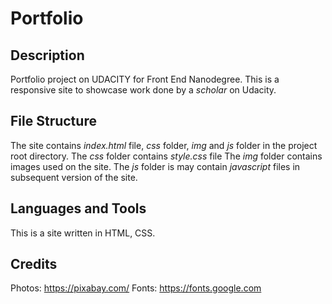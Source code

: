 # Portfolio

## Description
Portfolio project on UDACITY for Front End Nanodegree. This is a responsive site to showcase work done by a _scholar_ on Udacity.

## File Structure
The site contains _index.html_ file, _css_ folder, _img_ and _js_ folder in the project root directory. 
The _css_ folder contains _style.css_ file
The _img_ folder contains images used on the site.
The _js_ folder is may contain _javascript_ files in subsequent version of the site.

## Languages and Tools
This is a site written in HTML, CSS.

## Credits
Photos: https://pixabay.com/
Fonts: https://fonts.google.com
